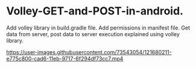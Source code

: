 # Volley-GET-and-POST-in-android.
Add volley library in build.gradle file.
Add permissions in manifest file.
Get data from server, post data to server execution explained using volley library.


https://user-images.githubusercontent.com/73543054/121680211-e775c800-cad6-11eb-9717-6f294df73cc7.mp4


